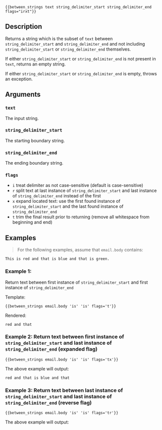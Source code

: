 
```handle
{{between_strings text string_delimiter_start string_delimiter_end flags="irxt"}}
```


## Description

Returns a string which is the subset of `text` between `string_delimiter_start` and `string_delimiter_end` and not including `string_delimiter_start` or `string_delimiter_end` themselves.

If either `string_delimiter_start` or `string_delimiter_end` is not present in `text`, returns an empty string.

If either `string_delimiter_start` or `string_delimiter_end` is empty, throws an exception.

## Arguments

### `text`

The input string.

### `string_delimiter_start`

The starting boundary string.

### `string_delimiter_end`

The ending boundary string.

### `flags`

* `i` treat delimiter as not case-sensitive (default is case-sensitive)
* `r` split text at last instance of `string_delimiter_start` and last instance of `string_delimiter_end` instead of the first
* `x` expand located text: use the first found instance of `string_delimiter_start` and the last found instance of `string_delimiter_end`
* `t` trim the final result prior to returning (remove all whitespace from beginning and end)


## Examples

> For the following examples, assume that `email.body` contains:

```text
This is red and that is blue and that is green.
```


<!-- panels:start -->
<!-- div:title-panel -->

### Example 1:

Return text between first instance of `string_delimiter_start` and first instance of `string_delimiter_end`

<!-- div:left-panel -->

Template:

```Handlebars
{{between_strings email.body 'is' 'is' flags='t'}}
```

<!-- div:right-panel -->

Rendered:
```text
red and that
```


<!-- panels:end -->


### Example 2: Return text between first instance of `string_delimiter_start` and last instance of `string_delimiter_end` (expanded flag)

```Handlebars
{{between_strings email.body 'is' 'is' flags='tx'}}
```

The above example will output:

```text
red and that is blue and that
```

### Example 3: Return text between last instance of `string_delimiter_start` and last instance of `string_delimiter_end` (reverse flag)

```Handlebars
{{between_strings email.body 'is' 'is' flags='tr'}}
```

The above example will output:

```text
```
